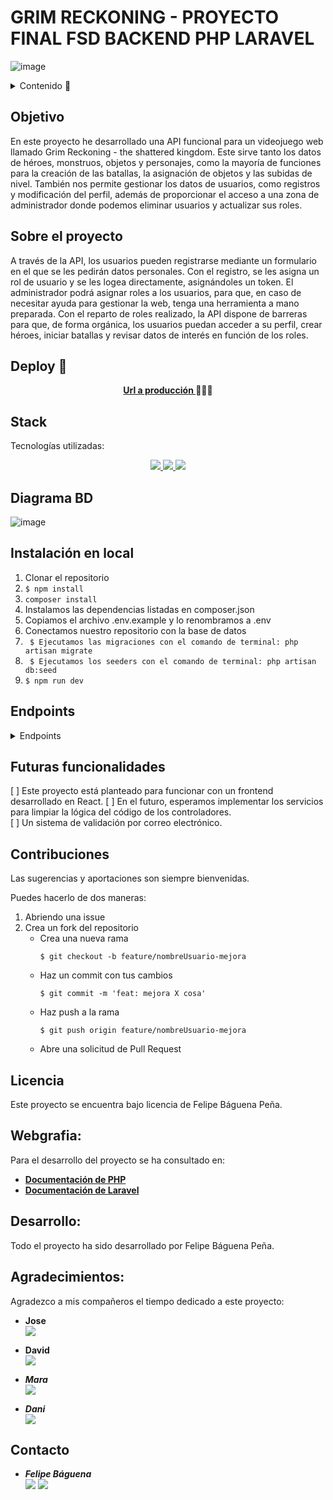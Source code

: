 # GRIM RECKONING - PROYECTO FINAL FSD BACKEND PHP LARAVEL

![image](https://user-images.githubusercontent.com/122631261/236619730-24806d4c-fb0f-40a0-83e6-4623ac1ac2b3.png)

<details>
  <summary>Contenido 📝</summary>
  <ol>
    <li><a href="#objetivo">Objetivo</a></li>
    <li><a href="#sobre-el-proyecto">Sobre el proyecto</a></li>
    <!-- <li><a href="#deploy-🚀">Deploy</a></li> -->
    <li><a href="#stack">Stack</a></li>
    <li><a href="#diagrama-bd">Diagrama</a></li>
    <li><a href="#instalación-en-local">Instalación</a></li>
    <li><a href="#endpoints">Endpoints</a></li>
    <li><a href="#futuras-funcionalidades">Futuras funcionalidades</a></li>
    <li><a href="#contribuciones">Contribuciones</a></li>
    <li><a href="#licencia">Licencia</a></li>
    <li><a href="#webgrafia">Webgrafia</a></li>
    <li><a href="#desarrollo">Desarrollo</a></li>
    <li><a href="#agradecimientos">Agradecimientos</a></li>
    <li><a href="#contacto">Contacto</a></li>
  </ol>
</details>

## Objetivo

En este proyecto he desarrollado una API funcional para un videojuego web llamado Grim Reckoning - the shattered kingdom. Este sirve tanto los datos de héroes, monstruos, objetos y personajes, como la mayoría de funciones para la creación de las batallas, la asignación de objetos y las subidas de nivel. También nos permite gestionar los datos de usuarios, como registros y modificación del perfil, además de proporcionar el acceso a una zona de administrador donde podemos eliminar usuarios y actualizar sus roles.

## Sobre el proyecto

A través de la API, los usuarios pueden registrarse mediante un formulario en el que se les pedirán datos personales. Con el registro, se les asigna un rol de usuario y se les logea directamente, asignándoles un token. El administrador podrá asignar roles a los usuarios, para que, en caso de necesitar ayuda para gestionar la web, tenga una herramienta a mano preparada. Con el reparto de roles realizado, la API dispone de barreras para que, de forma orgánica, los usuarios puedan acceder a su perfil, crear héroes, iniciar batallas y revisar datos de interés en función de los roles.

## Deploy 🚀
<div align="center">
    <a href="https://master.d5blyjw0pih23.amplifyapp.com/"><strong>Url a producción </strong></a>🚀🚀🚀
</div>

## Stack
Tecnologías utilizadas:
<div align="center">
<a href="https://www.php.net/">
    <img src= "https://img.shields.io/badge/php-%23777BB4.svg?style=for-the-badge&logo=php&logoColor=white"/>
</a>
<a href="https://nodejs.org/es/">
    <img src= "https://img.shields.io/badge/node.js-026E00?style=for-the-badge&logo=node.js&logoColor=white"/>
</a>
<a href="https://laravel.com/">
    <img src= "https://img.shields.io/badge/laravel-%23FF2D20.svg?style=for-the-badge&logo=laravel&logoColor=white"/>
</a>
 </div>


## Diagrama BD
![image](https://user-images.githubusercontent.com/122631261/236614709-71472034-44a6-469b-be86-f039e4ded5fb.png)

## Instalación en local
1. Clonar el repositorio
2. ` $ npm install `
3. `composer install`
4. Instalamos las dependencias listadas en composer.json
5. Copiamos el archivo .env.example y lo renombramos a .env
6. Conectamos nuestro repositorio con la base de datos 
7. ``` $ Ejecutamos las migraciones con el comando de terminal: php artisan migrate``` 
8. ``` $ Ejecutamos los seeders con el comando de terminal: php artisan db:seed``` 
9. ``` $ npm run dev ```

## Endpoints
<details>
<summary>Endpoints</summary>

- AUTH
    - REGISTRO

            POST http://localhost:8000/api/register
        body:
        ``` js
            {
                "name": "Felipe",
                "email": "felipe@felipe.com",
                "password": "ClaveEjemplo.1"
            }
        ```

    - LOGIN

            POST http://localhost:8000/api/login
        body:
        ``` js
            {
                "email": "felipe@felipe.com",
                "password": "ClaveEjemplo.1"
            }
        ```

    - LOGOUT
    
         ` $ Requiere token (login).`
    
            POST http://localhost:8000/api/logout

    - PERFIL

        ` $ Requiere token (login).`

            GET http://localhost:8000/api/profile


    - ACTUALIZAR PERFIL DE USUARIO

        ` $ Requiere token (login).`


            PUT http://localhost:8000/api/profile
        body:
        ``` js
              {
                  "name": "Felipe Update",
                  "password": "NuevaClave.1"
              }
        ```

- USERS
    - VER USUARIOS
    
        ` $ Requiere token (login) y rol de admin.`

            GET http://localhost:8000/api/users
       
    - VER USUARIO POR ID

        ` $ Requiere token (login) y rol de admin.`
        
            GET http://localhost:8000/api/users/{:id}
            
    - BORRAR USUARIO POR ID

        ` $ Requiere token (login) y rol de admin.`
        
            DELETE http://localhost:8000/api/users/{:userId}
       
    - CAMBIAR ROL DE USUARIO

        ` $ Requiere token (login) y rol de admin.`


            POST http://localhost:8000/api/user/{:userId}/change-role/{:roleId}
            
- HÉROES
    - CREAR HÉROE
    
        ` $ Requiere token (login).`

            POST http://localhost:8000/api/heroes
        body:
        ``` js
              {
              "name": "Heroe de Ejemplo",
              "story": "Esta es la historia del héroe de ejemplo",
              "image_id": 7
              }
        ```

    - AÑADIR ÍTEM A HÉROE

        ` $ Requiere token (login).`

            POST http://localhost:8000/api/heroes/{:heroId}/items/{:itemId}

    - ELIMINAR ÍTEM DE HÉROE

        ` $ Requiere token (login).`

            DELETE http://localhost:8000/api/heroes/{:heroId}/items/{:itemId}

    - SUBIR DE NIVEL A HÉROE

            PUT http://localhost:8000/api/heroes/{:heroId}/level-up
            
    - ELIMINAR HÉROE

        ` $ Requiere token (login).`

            DELETE http://localhost:8000/api/heroes/{:heroId}

    - SELECCIONAR HÉROE

        ` $ Requiere token (login).`

            POST http://localhost:8000/api/heroes/{:heroId}/select
    
    - VER MIS HÉROE

        ` $ Requiere token (login).`

            GET http://localhost:8000/api/profile/heroes

    - VER ÍTEMS DEL HÉROE

        ` $ Requiere token (login).`

            GET http://localhost:8000/api/hero/{:heroId}/items
            
            
    - VER IMAGEN DEL HÉROE

            GET http://localhost:8000/api/hero/image/{:imageHeroId}

    - VER TODAS LAS IMÁGENES DE HÉROES

            GET http://localhost:8000/api/hero-images

    - VER MONSTRUOS DERROTADOS POR EL HÉROE

        `$ Requiere token (login).`

            GET http://localhost:8000/api/heroes/defeated-monsters/{:heroId}
            
    - VER RANKING DE HÉROES

            GET http://localhost:8000/api/top-heroes
            
- MONSTRUOS
    - VER MONSTRUOS

            GET http://localhost:8000/api/monsters
            
    - ACTUALIZAR DATOS DE MONSTRUOS

        ` $ Requiere token (login) y rol de admin.`

            PUT http://localhost:8000/api/monsters/{:monsterId}
        body:
        ``` js
              {
                  "name" : "Monstruo de ejemplo",
                  "attack" : 15,
                  "defense" : 13,
                  "health" : 130,
                  "description" : "Descripción de ejemplo."
              }
        ```
    - ACTUALIZAR DATOS DE MONSTRUOS

        ` $ Requiere token (login) y rol de admin.`

            POST http://localhost:8000/api/monsters/{:monsterId}
        body:
        ``` js
              {
                  "name" : "Monstruo de ejemplo",
                  "attack" : 15,
                  "defense" : 13,
                  "health" : 130,
                  "description" : "Descripción de ejemplo."
              }
        ```

    - BORRAR MONSTRUO

        ` $ Requiere token (login) y rol de admin.`

            POST http://localhost:8000/api/monsters/{:monsterId}
            
     - VER IMAGEN DE MONSTRUO

            GET http://localhost:8000/api/monster/image/{:monsterImageId}

- ESCENARIOS
    - VER ESCENARIOS

            GET http://localhost:8000/api/stages
            
    - CREAR ESCENARIO

        ` $ Requiere token (login) y rol de admin.`

            POST http://localhost:8000/api/stages
        body:
        ``` js
              {
                  "name": "Escenario de Prueba",
                  "attack_modifier": 1,
                  "defense_modifier": 3,
                  "health_modifier": 20,
                  "image": "prueba.jpg"
              }
        ```
        
    - ACTUALIZAR ESCENARIO

        ` $ Requiere token (login) y rol de admin.`

            PUT http://localhost:8000/api/stages/{:stageId}
        body:
        ``` js
              {
                  "name": "Escenario de Prueba",
                  "attack_modifier": 1,
                  "defense_modifier": 3,
                  "health_modifier": 20,
                  "image": "prueba.jpg"
              }
        ```
        
    - BORRAR ESCENARIO

        ` $ Requiere token (login) y rol de admin.`

            DELETE http://localhost:8000/api/stages/{:stageId}

           
- ÍTEMS
    - VER ÍTEMS

            GET http://localhost:8000/api/items

    - VER ÍTEM POR ID

            GET http://localhost:8000/api/items/{:itemId}
            
    - CREAR ÍTEM

        ` $ Requiere token (login) y rol de admin.`

            POST http://localhost:8000/api/items
        body:
        ``` js
              {
                  "name": "Espada de prueba",
                  "description": "Descripción de la legendaria espada de prueba",
                  "attack_modifier": 4,
                  "defense_modifier": 6,
                  "health_modifier": 25,
                  "rare": "legendario"
              }
        ```

    - ACTUALIZAR ÍTEM

        ` $ Requiere token (login) y rol de admin.`

            PUT http://localhost:8000/api/items/{:itemId}
        body:
        ``` js
              {
                  "name": "Espada de prueba",
                  "description": "Descripción de la legendaria espada de prueba",
                  "attack_modifier": 4,
                  "defense_modifier": 6,
                  "health_modifier": 25,
                  "rare": "legendario"
              }
        ```

    - BORRAR ÍTEM POR ID

        ` $ Requiere token (login) y rol de admin.`

            DELETE http://localhost:8000/api/items/{:itemId}

    - AÑADIR ÍTEM ALEATORIO A HÉROE

        ` $ Requiere token (login) y rol de admin.`

            POST http://localhost:8000/api/add-item-to-hero/{:heroId}

- BATALLAS
    - CREAR BATALLA

        ` $ Requiere token (login).`

            POST http://localhost:8000/api/battles

    - ACTUALIZAR BATALLA

        ` $ Requiere token (login).`

            POST http://localhost:8000/api/battles/{:battleId}
        body:
        ``` js
              {
                  "hero_victory": 1
              }
        ```
            

- ROLES
    - VER ROLES

        ` $ Requiere token (login) y rol de admin.`

            GET http://localhost:8000/api/roles

- ALDEANOS
    - VER ALDEANO POR ID

            GET http://localhost:8000/api/villager/image/{:villagerId}
            
            
</details>

## Futuras funcionalidades
[ ] Este proyecto está planteado para funcionar con un frontend desarrollado en React.
[ ] En el futuro, esperamos implementar los servicios para limpiar la lógica del código de los controladores.  
[ ] Un sistema de validación por correo electrónico. 

## Contribuciones
Las sugerencias y aportaciones son siempre bienvenidas.  

Puedes hacerlo de dos maneras:

1. Abriendo una issue
2. Crea un fork del repositorio
    - Crea una nueva rama  
        ```
        $ git checkout -b feature/nombreUsuario-mejora
        ```
    - Haz un commit con tus cambios 
        ```
        $ git commit -m 'feat: mejora X cosa'
        ```
    - Haz push a la rama 
        ```
        $ git push origin feature/nombreUsuario-mejora
        ```
    - Abre una solicitud de Pull Request

## Licencia
Este proyecto se encuentra bajo licencia de Felipe Báguena Peña.

## Webgrafia:
Para el desarrollo del proyecto se ha consultado en:
- <a href="https://www.php.net/docs.php"><strong>Documentación de PHP</strong></a>
- <a href="https://laravel.com/docs/10.x/readme"><strong>Documentación de Laravel</strong></a>

## Desarrollo:

Todo el proyecto ha sido desarrollado por Felipe Báguena Peña.

## Agradecimientos:

Agradezco a mis compañeros el tiempo dedicado a este proyecto:

- **Jose**  
<a href="https://github.com/JoseMarin" target="_blank"><img src="https://img.shields.io/badge/github-24292F?style=for-the-badge&logo=github&logoColor=white" target="_blank"></a> 

- **David**  
<a href="https://github.com/Dave86dev" target="_blank"><img src="https://img.shields.io/badge/github-24292F?style=for-the-badge&logo=github&logoColor=red" target="_blank"></a>

- ***Mara***  
<a href="https://github.com/MaraScampini" target="_blank"><img src="https://img.shields.io/badge/github-24292F?style=for-the-badge&logo=github&logoColor=green" target="_blank"></a> 

- ***Dani***  
<a href="https://github.com/datata" target="_blank"><img src="https://img.shields.io/badge/github-24292F?style=for-the-badge&logo=github&logoColor=green" target="_blank"></a> 

## Contacto

- ***Felipe Báguena***  
<a href = "mailto:felipebaguena@gmail.com"><img src="https://img.shields.io/badge/Gmail-C6362C?style=for-the-badge&logo=gmail&logoColor=white" target="_blank"></a>
<a href="https://github.com/felipebaguena" target="_blank"><img src="https://img.shields.io/badge/github-24292F?style=for-the-badge&logo=github&logoColor=green" target="_blank"></a> 
